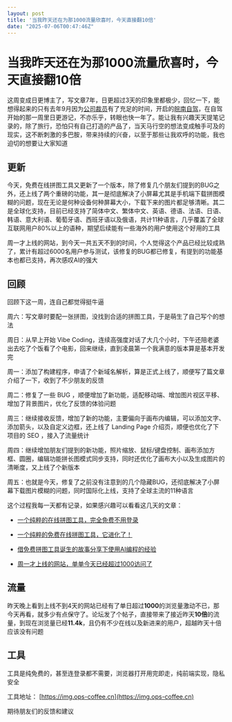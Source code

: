 ```yaml
---
layout: post
title: '当我昨天还在为那1000流量欣喜时，今天直接翻10倍'
date: "2025-07-06T00:47:46Z"
---
```

当我昨天还在为那1000流量欣喜时，今天直接翻10倍
==========================

这周变成日更博主了，写文章7年，日更超过3天的印象里都极少，回忆一下，能想得起来的只有去年9月因为[公司裁员](https://blog.ops-coffee.cn/s/I-was-laid-off.html)有了充足的时间，开启的[皖南自驾](https://blog.ops-coffee.cn/travel/2024-wannan.html)，在自驾开始的那一周里日更游记，不亦乐乎，转眼也快一年了。能让我有兴趣天天提笔记录的，除了旅行，恐怕只有自己打造的产品了，当天马行空的想法变成触手可及的现实，这不断刺激的多巴胺，带来持续的兴奋，以至于那些让我欢呼的功能，我也迫切的想要让大家知道

更新
--

今天，免费在线拼图工具又更新了一个版本，除了修复几个朋友们提到的BUG之外，还上线了两个重磅的功能，其一是彻底解决了小屏幕尤其是手机端下载拼图模糊的问题，现在无论是何种设备何种屏幕大小，下载下来的图片都足够清晰。其二是全球化支持，目前已经支持了简体中文、繁体中文、英语、德语、法语、日语、韩语、意大利语、葡萄牙语、西班牙语以及俄语，共计11种语言，几乎覆盖了全球互联网用户80%以上的语种，期望后续能有一些海外的用户使用这个好用的工具

周一才上线的网站，到今天一共五天不到的时间，个人觉得这个产品已经比较成熟了，累计有超过6000名用户参与测试，该修复的BUG都已修复，有提到的功能基本也都已支持，再次感叹AI的强大

回顾
--

回顾下这一周，连自己都觉得挺牛逼

周六：写文章时要配一张拼图，没找到合适的拼图工具，于是萌生了自己写个的想法

周日：从早上开始 Vibe Coding，连续高强度对话了大几个小时，下午还陪老婆出去吃了个饭看了个电影，回来继续，直到凌晨第一个我满意的版本算是基本开发完

周一：添加了构建程序，申请了个新域名解析，算是正式上线了，顺便写了篇文章介绍了一下，收到了不少朋友的反馈

周二：修复了一些 BUG ，顺便增加了新功能，适配移动端、增加图片视区平移、增加了背景图片，优化了反馈的体验问题

周三：继续接收反馈，增加了新的功能，主要偏向于画布内编辑，可以添加文字、添加箭头，以及自定义边框，还上线了 Landing Page 介绍页，顺便也优化了下项目的 SEO ，接入了流量统计

周四：继续增加朋友们提到的新功能，照片缩放、鼠标/键盘控制、画布添加方框、圆圈，编辑功能拼长图模式同步支持，同时还优化了画布大小以及生成图片的清晰度，又上线了个新版本

周五：也就是今天，修复了之前没有注意到的几个隐藏BUG，还彻底解决了小屏幕下载图片模糊的问题，同时国际化上线，支持了全球主流的11种语言

这个过程我每一天都有记录，如果感兴趣可以看看这几天的文章：

*   [一个纯粹的在线拼图工具，完全免费不用登录](https://blog.ops-coffee.cn/s/free-puzzle-tool-no-login-hd-download.html)
    
*   [一个纯粹的免费在线拼图工具，它进化了！](https://blog.ops-coffee.cn/s/free-puzzle-tool-update-mobile-and-panning.html)
    
*   [借免费拼图工具诞生的故事分享下使用AI编程的经验](https://blog.ops-coffee.cn/s/free-online-puzzle-tool-development-journey.html)
    
*   [周一才上线的网站，单单今天已经超过1000访问了](https://blog.ops-coffee.cn/s/new-version-free-puzzle-tool-update.html)
    

流量
--

昨天晚上看到上线不到4天的网站已经有了单日超过**1000**的浏览量激动不已，那今天再看，就多少有点保守了。论坛发了个帖子，直接带来了接近昨天**10倍**的流量，到现在浏览量已经**11.4k**，且仍有不少在线以及新进来的用户，超越昨天十倍应该没有问题

工具
--

工具是纯免费的，甚至连登录都不需要，浏览器打开用完即走，纯前端实现，隐私安全

工具地址： [https://img.ops-coffee.cn](https://img.ops-coffee.cn)

期待朋友们的反馈和建议